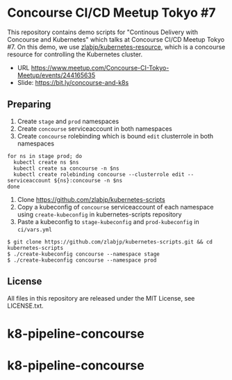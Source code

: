 # Concourse CI/CD Meetup Tokyo #7

This repository contains demo scripts for "Continous Delivery with Concourse and Kubernetes" which talks at Concourse CI/CD Meetup Tokyo #7. On this demo, we use [zlabjp/kubernetes-resource](https://github.com/zlabjp/kubernetes-resource), which is a concourse resource for controlling the Kubernetes cluster.

- URL https://www.meetup.com/Concourse-CI-Tokyo-Meetup/events/244165635
- Slide: https://bit.ly/concourse-and-k8s

## Preparing

1. Create `stage` and `prod` namespaces
1. Create `concourse` serviceaccount in both namespaces
1. Create `concourse` rolebinding which is bound `edit` clusterrole in both namespaces

```
for ns in stage prod; do
  kubectl create ns $ns
  kubectl create sa concourse -n $ns
  kubectl create rolebinding concourse --clusterrole edit --serviceaccount ${ns}:concourse -n $ns
done
```

1. Clone https://github.com/zlabjp/kubernetes-scripts
1. Copy a kubeconfig of `concourse` serviceaccount of each namespace using `create-kubeconfig` in kubernetes-scripts repository
1. Paste a kubeconfig to `stage-kubeconfig` and `prod-kubeconfig` in `ci/vars.yml`

```
$ git clone https://github.com/zlabjp/kubernetes-scripts.git && cd kubernetes-scripts
$ ./create-kubeconfig concourse --namespace stage
$ ./create-kubeconfig concourse --namespace prod
```

## License

All files in this repository are released under the MIT License, see LICENSE.txt.
# k8-pipeline-concourse
# k8-pipeline-concourse
